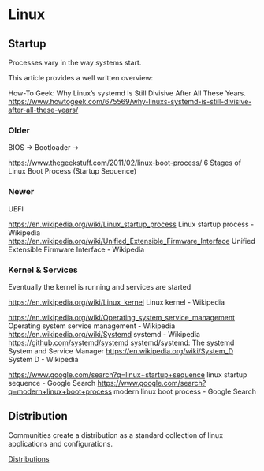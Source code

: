 # Linux

## Startup

Processes vary in the way systems start. 

This article provides a well written overview:

How-To Geek: Why Linux’s systemd Is Still Divisive After All These Years.
https://www.howtogeek.com/675569/why-linuxs-systemd-is-still-divisive-after-all-these-years/

### Older

   BIOS -> Bootloader -> 
   
https://www.thegeekstuff.com/2011/02/linux-boot-process/
6 Stages of Linux Boot Process (Startup Sequence)

### Newer

   UEFI 

https://en.wikipedia.org/wiki/Linux_startup_process
Linux startup process - Wikipedia
https://en.wikipedia.org/wiki/Unified_Extensible_Firmware_Interface
Unified Extensible Firmware Interface - Wikipedia

### Kernel & Services

Eventually the kernel is running and services are started

https://en.wikipedia.org/wiki/Linux_kernel
Linux kernel - Wikipedia

https://en.wikipedia.org/wiki/Operating_system_service_management
Operating system service management - Wikipedia
https://en.wikipedia.org/wiki/Systemd
systemd - Wikipedia
https://github.com/systemd/systemd
systemd/systemd: The systemd System and Service Manager
https://en.wikipedia.org/wiki/System_D
System D - Wikipedia


https://www.google.com/search?q=linux+startup+sequence
linux startup sequence - Google Search
https://www.google.com/search?q=modern+linux+boot+process
modern linux boot process - Google Search


## Distribution

Communities create a distribution as a standard collection of linux applications and configurations. 

[Distributions](distributions.md)

